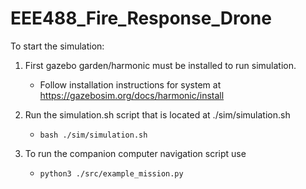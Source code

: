 # EEE488_Fire_Response_Drone

To start the simulation:
1. First gazebo garden/harmonic must be installed to run simulation.
   + Follow installation instructions for system at https://gazebosim.org/docs/harmonic/install

3. Run the simulation.sh script that is located at ./sim/simulation.sh
   + `bash ./sim/simulation.sh`

4. To run the companion computer navigation script use
   + `python3 ./src/example_mission.py`
